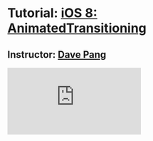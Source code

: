 # Tutorial: [iOS 8: AnimatedTransitioning][published url]
## Instructor: [Dave Pang][instructor url]

![alt tag](http://wiki.yainoma.com/lib/exe/fetch.php?cache=&w=640&h=480&tok=09265e&media=develop:ios:tips:uiviewcontrolleranimatedtransitioning.gif)

[published url]: http://wiki.yainoma.com/doku.php?id=develop:ios:tips:animated_transitioning
[instructor url]: https://wiki.yainoma.com
